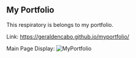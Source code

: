 ## My Portfolio

This respiratory is belongs to my portfolio.

Link: https://geraldencabo.github.io/myportfolio/

Main Page Display:
![MyPortfolio](https://user-images.githubusercontent.com/15988182/120130866-2e89c200-c195-11eb-9f4f-85254e3b20f9.png)
